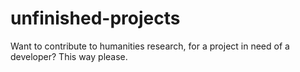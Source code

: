 # unfinished-projects
Want to contribute to humanities research, for a project in need of a developer? This way please.
